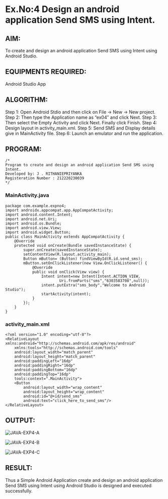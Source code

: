 # Ex.No:4 Design an android application Send SMS using Intent.

## AIM:

To create and design an android application Send SMS using Intent using Android Studio.

## EQUIPMENTS REQUIRED:

Android Studio App

## ALGORITHM:

Step 1: Open Android Stdio and then click on File -> New -> New project.
Step 2: Then type the Application name as “ex04″ and click Next. 
Step 3: Then select the Empty Activity and click Next. Finally click Finish.
Step 4: Design layout in activity_main.xml.
Step 5: Send SMS and Display details give in MainActivity file.
Step 6: Launch an emulator and run the application.

## PROGRAM:

```
/*
Program to create and design an android application Send SMS using Intent.
Developed by: J . RITHANIEPRIYANKA
Registeration Number : 212220230039
*/
```
### MainActivity.java
```
package com.example.expno4;
import androidx.appcompat.app.AppCompatActivity;
import android.content.Intent;
import android.net.Uri;
import android.os.Bundle;
import android.view.View;
import android.widget.Button;
public class MainActivity extends AppCompatActivity {
    @Override
    protected void onCreate(Bundle savedInstanceState) {
        super.onCreate(savedInstanceState);
        setContentView(R.layout.activity_main);
        Button mButton= (Button) findViewById(R.id.send_sms);
        mButton.setOnClickListener(new View.OnClickListener() {
            @Override
            public void onClick(View view) {
                Intent intent=new Intent(Intent.ACTION_VIEW,
                        Uri.fromParts("sms","6303583708",null));
                intent.putExtra("sms_body","Welcome to Android Studio");
                startActivity(intent);
            }
        });
    }
}
```
### activity_main.xml
```
<?xml version="1.0" encoding="utf-8"?>
<RelativeLayout xmlns:android="http://schemas.android.com/apk/res/android"
    xmlns:tools="http://schemas.android.com/tools"
    android:layout_width="match_parent"
    android:layout_height="match_parent"
    android:paddingLeft="16dp"
    android:paddingRight="16dp"
    android:paddingBottom="16dp"
    android:paddingTop="16dp"
    tools:context=".MainActivity">
    <Button
        android:layout_width="wrap_content"
        android:layout_height="wrap_content"
        android:id="@+id/send_sms"
        android:text="click_here_to_send_sms"/>
</RelativeLayout>
```

## OUTPUT:
![JAVA-EXP4-A](https://user-images.githubusercontent.com/75235132/169343744-3498c21b-3015-4de3-803b-90aac8e359f7.png)

![JAVA-EXP4-B](https://user-images.githubusercontent.com/75235132/169343773-96148218-2a75-49a9-b88e-5a62bc5a0e53.jpg)

![JAVA-EXP4-C](https://user-images.githubusercontent.com/75235132/169343791-fa55f56a-92e8-4bff-bd22-fc2a6e9d5984.png)

## RESULT:

Thus a Simple Android Application create and design an android application Send SMS using Intent using Android Studio is designed and executed successfully.
